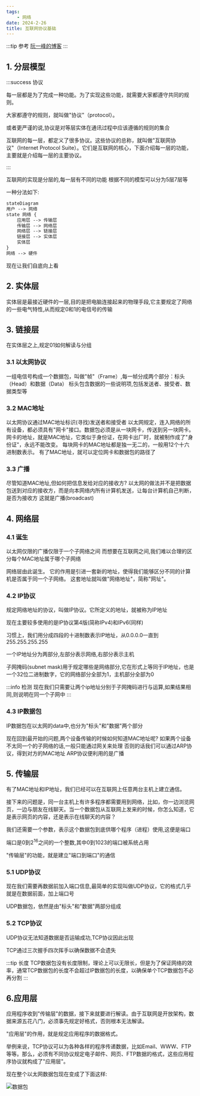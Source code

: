 ```yaml
---
tags:
    - 网络
date: 2024-2-26
title: 互联网协议基础
---
```


:::tip 参考
[阮一峰的博客](https://www.ruanyifeng.com/blog/2012/05/internet_protocol_suite_part_i.html)
:::

## 1. 分层模型

:::success 协议


每一层都是为了完成一种功能。为了实现这些功能，就需要大家都遵守共同的规则。

大家都遵守的规则，就叫做"协议"（protocol）。

或者更严谨的说,协议是对等层实体在通讯过程中应该遵循的规则的集合

互联网的每一层，都定义了很多协议。这些协议的总称，就叫做"互联网协议"（Internet Protocol Suite）。它们是互联网的核心，下面介绍每一层的功能，主要就是介绍每一层的主要协议。

:::


互联网的实现是分层的,每一层有不同的功能
根据不同的模型可以分为5层7层等

一种分法如下:

```md
stateDiagram
用户 --> 网络
state 网络 {
    应用层 --> 传输层
    传输层 --> 网络层
    网络层 --> 链接层
    链接层 --> 实体层
    实体层 
}
网络 --> 硬件
```

现在让我们自底向上看

## 2. 实体层

实体层是最接近硬件的一层,目的是把电脑连接起来的物理手段,它主要规定了网络的一些电气特性,从而规定0和1的电信号的传输

## 3. 链接层
在实体层之上,规定01如何解读与分组
### 3.1 以太网协议
一组电信号构成一个数据包，叫做"帧"（Frame）,每一帧分成两个部分：标头（Head）和数据（Data）
标头包含数据的一些说明项,包括发送者、接受者、数据类型等

### 3.2 MAC地址
以太网协议通过MAC地址标识(寻找)发送者和接受者
以太网规定，连入网络的所有设备，都必须具有"网卡"接口。数据包必须是从一块网卡，传送到另一块网卡。
网卡的地址，就是MAC地址，它类似于身份证，在网卡出厂时，就被制作成了"身份证"，永远不能改变。
每块网卡的MAC地址都是独一无二的，一般用12个十六进制数表示。
有了MAC地址，就可以定位网卡和数据包的路径了

### 3.3 广播

尽管知道MAC地址,但如何把信息发给对应的接收方? 
以太网的做法并不是把数据包送到对应的接收方，而是向本网络内所有计算机发送，让每台计算机自己判断，是否为接收方
这就是广播(broadcast)

## 4. 网络层

### 4.1 诞生
以太网仅限的广播仅限于一个子网络之间
而想要在互联网之间,我们难以合理的区分每个MAC地址属于哪个子网络

网络层由此诞生。
它的作用是引进一套新的地址，使得我们能够区分不同的计算机是否属于同一个子网络。
这套地址就叫做"网络地址"，简称"网址"。

### 4.2 IP协议
规定网络地址的协议，叫做IP协议。它所定义的地址，就被称为IP地址

现在主要较多使用的是IP协议第4版(简称IPv4)和IPv6(同样)

习惯上，我们用分成四段的十进制数表示IP地址，从0.0.0.0一直到255.255.255.255

一个IP地址分为两部分,左部分表示网络,右部分表示主机

子网掩码(subnet mask)用于规定哪些是网络部分,它在形式上等同于IP地址，也是一个32位二进制数字，它的网络部分全部为1，主机部分全部为0

:::info 检测
现在我们只需要让两个ip地址分别于子网掩码进行与运算,如果结果相同,则说明在同一个子网中
:::

### 4.3 IP数据包

IP数据包在以太网的data中,也分为"标头"和"数据"两个部分

现在回到最开始的问题,两个设备传输的时候如何知道MAC地址呢?
如果两个设备不太同一个的子网络的话,一般只能通过网关来处理
否则的话我们可以通过ARP协议，得到对方的MAC地址
ARP协议便利用的是广播

## 5. 传输层
有了MAC地址和IP地址，我们已经可以在互联网上任意两台主机上建立通信。

接下来的问题是，同一台主机上有许多程序都需要用到网络，比如，你一边浏览网页，一边与朋友在线聊天。当一个数据包从互联网上发来的时候，你怎么知道，它是表示网页的内容，还是表示在线聊天的内容？

我们还需要一个参数，表示这个数据包到底供哪个程序（进程）使用,这便是端口

端口是0到$2^{16}$之间的一个整数,其中0到1023的端口被系统占用

"传输层"的功能，就是建立"端口到端口"的通信

### 5.1 UDP协议

现在我们需要再数据前加入端口信息,最简单的实现叫做UDP协议，它的格式几乎就是在数据前面，加上端口号

UDP数据包，依然是由"标头"和"数据"两部分组成



### 5.2 TCP协议
UDP协议无法知道数据是否运输成功,TCP协议因此出现

TCP通过三次握手四次挥手以确保数据不会遗失

:::tip 长度
TCP数据包没有长度限制，理论上可以无限长，但是为了保证网络的效率，通常TCP数据包的长度不会超过IP数据包的长度，以确保单个TCP数据包不必再分割
:::

## 6.应用层
应用程序收到"传输层"的数据，接下来就要进行解读。由于互联网是开放架构，数据来源五花八门，必须事先规定好格式，否则根本无法解读。
    
"应用层"的作用，就是规定应用程序的数据格式。

举例来说，TCP协议可以为各种各样的程序传递数据，比如Email、WWW、FTP等等。那么，必须有不同协议规定电子邮件、网页、FTP数据的格式，这些应用程序协议就构成了"应用层"。

现在整个以太网数据包现在变成了下面这样:

![数据包](https://cdn.jsdelivr.net/gh/open17/Pic/img/202402262051537.png)
